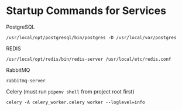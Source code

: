 # Startup Commands for Services
PostgreSQL
```
/usr/local/opt/postgresql/bin/postgres -D /usr/local/var/postgres
```
REDIS
```
/usr/local/opt/redis/bin/redis-server /usr/local/etc/redis.conf
```
RabbitMQ
```
rabbitmq-server
```
Celery (must run ```pipenv shell``` from project root first)
```
celery -A celery_worker.celery worker --loglevel=info
```
